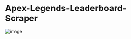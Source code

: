 # Apex-Legends-Leaderboard-Scraper

![image](https://user-images.githubusercontent.com/69540954/182681756-f6c70bde-56f1-4503-ab0d-f5fefb69b6b3.png)
